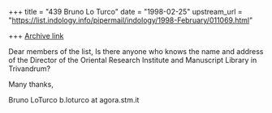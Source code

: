 +++
title = "439 Bruno Lo Turco"
date = "1998-02-25"
upstream_url = "https://list.indology.info/pipermail/indology/1998-February/011069.html"

+++
[Archive link](https://list.indology.info/pipermail/indology/1998-February/011069.html)

Dear members of the list,
Is there anyone who knows the name and
address of the Director of the Oriental
Research Institute and Manuscript
Library in Trivandrum?

Many thanks,

Bruno LoTurco
b.loturco at agora.stm.it



